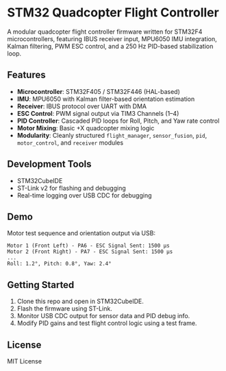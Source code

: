 # STM32 Quadcopter Flight Controller

A modular quadcopter flight controller firmware written for STM32F4 microcontrollers, featuring IBUS receiver input, MPU6050 IMU integration, Kalman filtering, PWM ESC control, and a 250 Hz PID-based stabilization loop.

## Features

- **Microcontroller**: STM32F405 / STM32F446 (HAL-based)
- **IMU**: MPU6050 with Kalman filter-based orientation estimation
- **Receiver**: IBUS protocol over UART with DMA
- **ESC Control**: PWM signal output via TIM3 Channels (1–4)
- **PID Controller**: Cascaded PID loops for Roll, Pitch, and Yaw rate control
- **Motor Mixing**: Basic +X quadcopter mixing logic
- **Modularity**: Cleanly structured `flight_manager`, `sensor_fusion`, `pid`, `motor_control`, and `receiver` modules



## Development Tools
- STM32CubeIDE
- ST-Link v2 for flashing and debugging
- Real-time logging over USB CDC for debugging

## Demo

Motor test sequence and orientation output via USB:
```
Motor 1 (Front Left) - PA6 - ESC Signal Sent: 1500 µs
Motor 2 (Front Right) - PA7 - ESC Signal Sent: 1500 µs
...
Roll: 1.2°, Pitch: 0.8°, Yaw: 2.4°
```

## Getting Started

1. Clone this repo and open in STM32CubeIDE.
2. Flash the firmware using ST-Link.
3. Monitor USB CDC output for sensor data and PID debug info.
4. Modify PID gains and test flight control logic using a test frame.

## License
MIT License
